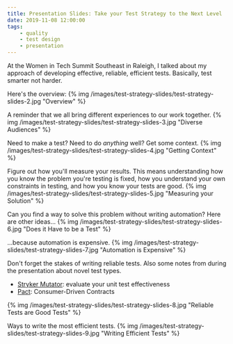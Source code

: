 ```yaml
---
title: Presentation Slides: Take your Test Strategy to the Next Level
date: 2019-11-08 12:00:00
tags:
	- quality
	- test design
	- presentation
---
```


At the Women in Tech Summit Southeast in Raleigh, I talked about my approach of developing effective, reliable, efficient tests. Basically, test smarter not harder. 

Here's the overview:
{% img /images/test-strategy-slides/test-strategy-slides-2.jpg  "Overview" %}

A reminder that we all bring different experiences to our work together.
{% img /images/test-strategy-slides/test-strategy-slides-3.jpg  "Diverse Audiences" %}

Need to make a test? Need to do _anything_ well? Get some context.
{% img /images/test-strategy-slides/test-strategy-slides-4.jpg  "Getting Context" %}

Figure out how you'll measure your results. This means understanding how you know the problem you're testing is fixed, how you understand your own constraints in testing, and how you know your tests are good.
{% img /images/test-strategy-slides/test-strategy-slides-5.jpg  "Measuring your Solution" %}

Can you find a way to solve this problem without writing automation? Here are other ideas...
{% img /images/test-strategy-slides/test-strategy-slides-6.jpg  "Does it Have to be a Test" %}

...because automation is expensive.
{% img /images/test-strategy-slides/test-strategy-slides-7.jpg  "Automation is Expensive" %}

Don't forget the stakes of writing reliable tests. Also some notes from during the presentation about novel test types.

* [Stryker Mutator](stryker-mutator.io): evaluate your unit test effectiveness
* [Pact](pact.io): Consumer-Driven Contracts

{% img /images/test-strategy-slides/test-strategy-slides-8.jpg  "Reliable Tests are Good Tests" %}

Ways to write the most efficient tests.
{% img /images/test-strategy-slides/test-strategy-slides-9.jpg  "Writing Efficient Tests" %}